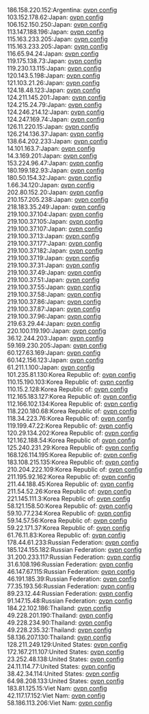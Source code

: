 186.158.220.152:Argentina: [ovpn config](vpn/186_158_220_152.ovpn)  
103.152.178.62:Japan: [ovpn config](vpn/103_152_178_62.ovpn)  
106.152.150.250:Japan: [ovpn config](vpn/106_152_150_250.ovpn)  
113.147.188.196:Japan: [ovpn config](vpn/113_147_188_196.ovpn)  
115.163.233.205:Japan: [ovpn config](vpn/115_163_233_205.ovpn)  
115.163.233.205:Japan: [ovpn config](vpn/115_163_233_205.ovpn)  
116.65.94.24:Japan: [ovpn config](vpn/116_65_94_24.ovpn)  
119.175.138.73:Japan: [ovpn config](vpn/119_175_138_73.ovpn)  
119.230.13.115:Japan: [ovpn config](vpn/119_230_13_115.ovpn)  
120.143.5.198:Japan: [ovpn config](vpn/120_143_5_198.ovpn)  
121.103.21.26:Japan: [ovpn config](vpn/121_103_21_26.ovpn)  
124.18.48.123:Japan: [ovpn config](vpn/124_18_48_123.ovpn)  
124.211.145.201:Japan: [ovpn config](vpn/124_211_145_201.ovpn)  
124.215.24.79:Japan: [ovpn config](vpn/124_215_24_79.ovpn)  
124.246.214.12:Japan: [ovpn config](vpn/124_246_214_12.ovpn)  
124.247.169.74:Japan: [ovpn config](vpn/124_247_169_74.ovpn)  
126.11.220.15:Japan: [ovpn config](vpn/126_11_220_15.ovpn)  
126.214.136.37:Japan: [ovpn config](vpn/126_214_136_37.ovpn)  
138.64.202.233:Japan: [ovpn config](vpn/138_64_202_233.ovpn)  
14.101.163.7:Japan: [ovpn config](vpn/14_101_163_7.ovpn)  
14.3.169.201:Japan: [ovpn config](vpn/14_3_169_201.ovpn)  
153.224.96.47:Japan: [ovpn config](vpn/153_224_96_47.ovpn)  
180.199.182.93:Japan: [ovpn config](vpn/180_199_182_93.ovpn)  
180.50.154.32:Japan: [ovpn config](vpn/180_50_154_32.ovpn)  
1.66.34.120:Japan: [ovpn config](vpn/1_66_34_120.ovpn)  
202.80.152.20:Japan: [ovpn config](vpn/202_80_152_20.ovpn)  
210.157.205.238:Japan: [ovpn config](vpn/210_157_205_238.ovpn)  
218.183.35.249:Japan: [ovpn config](vpn/218_183_35_249.ovpn)  
219.100.37.104:Japan: [ovpn config](vpn/219_100_37_104.ovpn)  
219.100.37.105:Japan: [ovpn config](vpn/219_100_37_105.ovpn)  
219.100.37.107:Japan: [ovpn config](vpn/219_100_37_107.ovpn)  
219.100.37.13:Japan: [ovpn config](vpn/219_100_37_13.ovpn)  
219.100.37.177:Japan: [ovpn config](vpn/219_100_37_177.ovpn)  
219.100.37.182:Japan: [ovpn config](vpn/219_100_37_182.ovpn)  
219.100.37.19:Japan: [ovpn config](vpn/219_100_37_19.ovpn)  
219.100.37.31:Japan: [ovpn config](vpn/219_100_37_31.ovpn)  
219.100.37.49:Japan: [ovpn config](vpn/219_100_37_49.ovpn)  
219.100.37.51:Japan: [ovpn config](vpn/219_100_37_51.ovpn)  
219.100.37.55:Japan: [ovpn config](vpn/219_100_37_55.ovpn)  
219.100.37.58:Japan: [ovpn config](vpn/219_100_37_58.ovpn)  
219.100.37.86:Japan: [ovpn config](vpn/219_100_37_86.ovpn)  
219.100.37.87:Japan: [ovpn config](vpn/219_100_37_87.ovpn)  
219.100.37.96:Japan: [ovpn config](vpn/219_100_37_96.ovpn)  
219.63.29.44:Japan: [ovpn config](vpn/219_63_29_44.ovpn)  
220.100.119.190:Japan: [ovpn config](vpn/220_100_119_190.ovpn)  
36.12.244.203:Japan: [ovpn config](vpn/36_12_244_203.ovpn)  
59.169.230.205:Japan: [ovpn config](vpn/59_169_230_205.ovpn)  
60.127.63.169:Japan: [ovpn config](vpn/60_127_63_169.ovpn)  
60.142.156.123:Japan: [ovpn config](vpn/60_142_156_123.ovpn)  
61.211.1.100:Japan: [ovpn config](vpn/61_211_1_100.ovpn)  
101.235.81.130:Korea Republic of: [ovpn config](vpn/101_235_81_130.ovpn)  
110.15.190.103:Korea Republic of: [ovpn config](vpn/110_15_190_103.ovpn)  
110.15.2.128:Korea Republic of: [ovpn config](vpn/110_15_2_128.ovpn)  
112.165.183.127:Korea Republic of: [ovpn config](vpn/112_165_183_127.ovpn)  
112.166.102.134:Korea Republic of: [ovpn config](vpn/112_166_102_134.ovpn)  
118.220.180.68:Korea Republic of: [ovpn config](vpn/118_220_180_68.ovpn)  
118.34.223.76:Korea Republic of: [ovpn config](vpn/118_34_223_76.ovpn)  
119.199.47.22:Korea Republic of: [ovpn config](vpn/119_199_47_22.ovpn)  
120.29.134.202:Korea Republic of: [ovpn config](vpn/120_29_134_202.ovpn)  
121.162.188.54:Korea Republic of: [ovpn config](vpn/121_162_188_54.ovpn)  
125.240.231.29:Korea Republic of: [ovpn config](vpn/125_240_231_29.ovpn)  
168.126.114.195:Korea Republic of: [ovpn config](vpn/168_126_114_195.ovpn)  
183.108.215.135:Korea Republic of: [ovpn config](vpn/183_108_215_135.ovpn)  
210.204.222.109:Korea Republic of: [ovpn config](vpn/210_204_222_109.ovpn)  
211.195.92.162:Korea Republic of: [ovpn config](vpn/211_195_92_162.ovpn)  
211.44.188.45:Korea Republic of: [ovpn config](vpn/211_44_188_45.ovpn)  
211.54.52.26:Korea Republic of: [ovpn config](vpn/211_54_52_26.ovpn)  
221.145.111.3:Korea Republic of: [ovpn config](vpn/221_145_111_3.ovpn)  
58.121.158.50:Korea Republic of: [ovpn config](vpn/58_121_158_50.ovpn)  
59.10.77.234:Korea Republic of: [ovpn config](vpn/59_10_77_234.ovpn)  
59.14.57.56:Korea Republic of: [ovpn config](vpn/59_14_57_56.ovpn)  
59.22.171.37:Korea Republic of: [ovpn config](vpn/59_22_171_37.ovpn)  
61.76.11.83:Korea Republic of: [ovpn config](vpn/61_76_11_83.ovpn)  
178.44.61.233:Russian Federation: [ovpn config](vpn/178_44_61_233.ovpn)  
185.124.155.182:Russian Federation: [ovpn config](vpn/185_124_155_182.ovpn)  
31.200.233.117:Russian Federation: [ovpn config](vpn/31_200_233_117.ovpn)  
31.6.108.196:Russian Federation: [ovpn config](vpn/31_6_108_196.ovpn)  
46.147.67.115:Russian Federation: [ovpn config](vpn/46_147_67_115.ovpn)  
46.191.185.39:Russian Federation: [ovpn config](vpn/46_191_185_39.ovpn)  
77.35.193.56:Russian Federation: [ovpn config](vpn/77_35_193_56.ovpn)  
89.23.12.44:Russian Federation: [ovpn config](vpn/89_23_12_44.ovpn)  
91.147.15.48:Russian Federation: [ovpn config](vpn/91_147_15_48.ovpn)  
184.22.102.186:Thailand: [ovpn config](vpn/184_22_102_186.ovpn)  
49.228.201.190:Thailand: [ovpn config](vpn/49_228_201_190.ovpn)  
49.228.234.90:Thailand: [ovpn config](vpn/49_228_234_90.ovpn)  
49.228.235.32:Thailand: [ovpn config](vpn/49_228_235_32.ovpn)  
58.136.207.130:Thailand: [ovpn config](vpn/58_136_207_130.ovpn)  
128.211.249.129:United States: [ovpn config](vpn/128_211_249_129.ovpn)  
172.167.211.107:United States: [ovpn config](vpn/172_167_211_107.ovpn)  
23.252.48.138:United States: [ovpn config](vpn/23_252_48_138.ovpn)  
24.11.114.77:United States: [ovpn config](vpn/24_11_114_77.ovpn)  
38.42.34.114:United States: [ovpn config](vpn/38_42_34_114.ovpn)  
64.98.208.133:United States: [ovpn config](vpn/64_98_208_133.ovpn)  
183.81.125.15:Viet Nam: [ovpn config](vpn/183_81_125_15.ovpn)  
42.117.17.152:Viet Nam: [ovpn config](vpn/42_117_17_152.ovpn)  
58.186.113.206:Viet Nam: [ovpn config](vpn/58_186_113_206.ovpn)  
